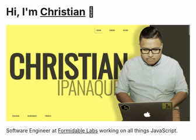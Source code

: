# Hi, I'm [Christian](https://christianipanaque.com) 👋

![christianipanaque.com](https://raw.githubusercontent.com/chrisipanaque/chrisipanaque/master/img/christian-ipanaque-github-profile.png)

Software Engineer at [Formidable Labs](https://formidable.com/) working on all things JavaScript.
